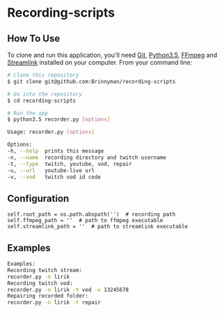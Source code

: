 # Recording-scripts

## How To Use

To clone and run this application, you'll need [Git](https://git-scm.com), [Python3.5](https://www.python.org/downloads/release/python-350/), [FFmpeg](https://www.ffmpeg.org/) and [Streamlink](https://github.com/streamlink/streamlink) installed on your computer. From your command line:

```bash
# Clone this repository
$ git clone git@github.com:Brinnyman/recording-scripts

# Go into the repository
$ cd recording-scripts

# Run the app
$ python3.5 recorder.py [options]
```

```bash
Usage: recorder.py [options]

Options:
-h, --help  prints this message
-n, --name  recording directory and twitch username
-t, --type  twitch, youtube, vod, repair
-u, --url   youtube-live url
-v, --vod   twitch vod id code
```

## Configuration

```
self.root_path = os.path.abspath('')  # recording path
self.ffmpeg_path = ''  # path to ffmpeg executable
self.streamlink_path = ''  # path to streamlink executable
```

## Examples

```bash
Examples:
Recording twitch stream:
recorder.py -n lirik
Recording twitch vod:
recorder.py -n lirik -t vod -v 13245678
Repairing recorded folder:
recorder.py -n lirik -t repair
```
